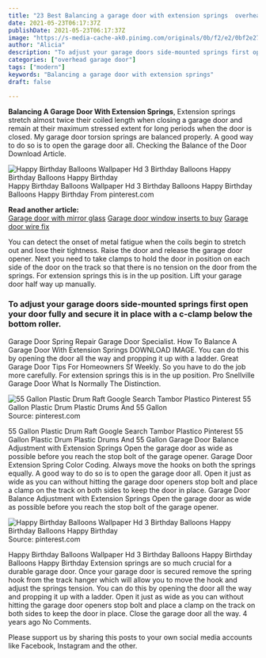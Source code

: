 ```yaml
---
title: "23 Best Balancing a garage door with extension springs  overhead garage door"
date: 2021-05-23T06:17:37Z
publishDate: 2021-05-23T06:17:37Z
image: "https://s-media-cache-ak0.pinimg.com/originals/0b/f2/e2/0bf2e273d325cbb061725ecb926b79d3.jpg"
author: "Alicia"
description: "To adjust your garage doors side-mounted springs first open your door fully and secure it in place with a c-clamp below the bottom roller. How To Balance A Garage Door With Side Springs Once youre safely away from the springs move the door up and down again to check the balance. Balancing a garage door with extension springs"
categories: ["overhead garage door"]
tags: ["modern"]
keywords: "Balancing a garage door with extension springs"
draft: false

---
```

<!-- Head tag Code -->
**Balancing A Garage Door With Extension Springs**, Extension springs stretch almost twice their coiled length when closing a garage door and remain at their maximum stressed extent for long periods when the door is closed. My garage door torsion springs are balanced properly. A good way to do so is to open the garage door all. Checking the Balance of the Door Download Article.

![Happy Birthday Balloons Wallpaper Hd 3 Birthday Balloons Happy Birthday Balloons Happy Birthday](https://s-media-cache-ak0.pinimg.com/originals/0b/f2/e2/0bf2e273d325cbb061725ecb926b79d3.jpg "Happy Birthday Balloons Wallpaper Hd 3 Birthday Balloons Happy Birthday Balloons Happy Birthday")
Happy Birthday Balloons Wallpaper Hd 3 Birthday Balloons Happy Birthday Balloons Happy Birthday From pinterest.com

**Read another article:**  
[Garage door with mirror glass](/garage-door-with-mirror-glass/)
[Garage door window inserts to buy](/garage-door-window-inserts-to-buy/)
[Garage door wire fix](/garage-door-wire-fix/)


You can detect the onset of metal fatigue when the coils begin to stretch out and lose their tightness. Raise the door and release the garage door opener. Next you need to take clamps to hold the door in position on each side of the door on the track so that there is no tension on the door from the springs. For extension springs this is in the up position. Lift your garage door half way up manually.

### To adjust your garage doors side-mounted springs first open your door fully and secure it in place with a c-clamp below the bottom roller.

Garage Door Spring Repair Garage Door Specialist. How To Balance A Garage Door With Extension Springs DOWNLOAD IMAGE. You can do this by opening the door all the way and propping it up with a ladder. Great Garage Door Tips For Homeowners Sf Weekly. So you have to do the job more carefully. For extension springs this is in the up position. Pro Snellville Garage Door What Is Normally The Distinction.


![55 Gallon Plastic Drum Raft Google Search Tambor Plastico Pinterest 55 Gallon Plastic Drum Plastic Drums And 55 Gallon](https://s-media-cache-ak0.pinimg.com/originals/78/2e/e6/782ee607b68f5d7109550b6ab1ed3189.jpg "55 Gallon Plastic Drum Raft Google Search Tambor Plastico Pinterest 55 Gallon Plastic Drum Plastic Drums And 55 Gallon")
Source: pinterest.com

55 Gallon Plastic Drum Raft Google Search Tambor Plastico Pinterest 55 Gallon Plastic Drum Plastic Drums And 55 Gallon Garage Door Balance Adjustment with Extension Springs Open the garage door as wide as possible before you reach the stop bolt of the garage opener. Garage Door Extension Spring Color Coding. Always move the hooks on both the springs equally. A good way to do so is to open the garage door all. Open it just as wide as you can without hitting the garage door openers stop bolt and place a clamp on the track on both sides to keep the door in place. Garage Door Balance Adjustment with Extension Springs Open the garage door as wide as possible before you reach the stop bolt of the garage opener.

![Happy Birthday Balloons Wallpaper Hd 3 Birthday Balloons Happy Birthday Balloons Happy Birthday](https://s-media-cache-ak0.pinimg.com/originals/0b/f2/e2/0bf2e273d325cbb061725ecb926b79d3.jpg "Happy Birthday Balloons Wallpaper Hd 3 Birthday Balloons Happy Birthday Balloons Happy Birthday")
Source: pinterest.com

Happy Birthday Balloons Wallpaper Hd 3 Birthday Balloons Happy Birthday Balloons Happy Birthday Extension springs are so much crucial for a durable garage door. Once your garage door is secured remove the spring hook from the track hanger which will allow you to move the hook and adjust the springs tension. You can do this by opening the door all the way and propping it up with a ladder. Open it just as wide as you can without hitting the garage door openers stop bolt and place a clamp on the track on both sides to keep the door in place. Close the garage door all the way. 4 years ago No Comments.

Please support us by sharing this posts to your own social media accounts like Facebook, Instagram and the other.

